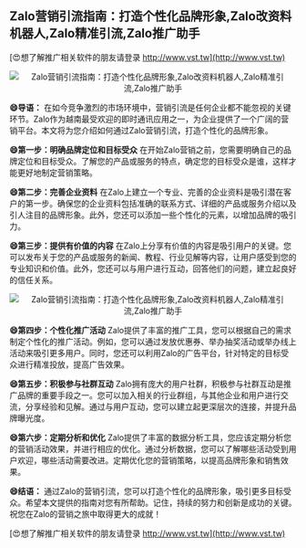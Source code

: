 ## **Zalo营销引流指南：打造个性化品牌形象,Zalo改资料机器人,Zalo精准引流,Zalo推广助手**

[😍想了解推广相关软件的朋友请登录 http://www.vst.tw](http://www.vst.tw)

 <center><img src="https://vst.tw/MP4/tuiguang/png/4.png" alt="Zalo营销引流指南：打造个性化品牌形象,Zalo改资料机器人,Zalo精准引流,Zalo推广助手"></center>

**😄导语：**
在如今竞争激烈的市场环境中，营销引流是任何企业都不能忽视的关键环节。Zalo作为越南最受欢迎的即时通讯应用之一，为企业提供了一个广阔的营销平台。本文将为您介绍如何通过Zalo营销引流，打造个性化的品牌形象。

**😄第一步：明确品牌定位和目标受众**
在开始Zalo营销之前，您需要明确自己的品牌定位和目标受众。了解您的产品或服务的特点，确定您的目标受众是谁，这样才能更好地制定营销策略。

**😄第二步：完善企业资料**
在Zalo上建立一个专业、完善的企业资料是吸引潜在客户的第一步。确保您的企业资料包括准确的联系方式、详细的产品或服务介绍以及引人注目的品牌形象。此外，您还可以添加一些个性化的元素，以增加品牌的吸引力。

**😄第三步：提供有价值的内容**
在Zalo上分享有价值的内容是吸引用户的关键。您可以发布关于您的产品或服务的新闻、教程、行业见解等内容，让用户感受到您的专业知识和价值。此外，您还可以与用户进行互动，回答他们的问题，建立起良好的信任关系。

 <center><img src="https://vst.tw/MP4/tuiguang/png/8.png" alt="Zalo营销引流指南：打造个性化品牌形象,Zalo改资料机器人,Zalo精准引流,Zalo推广助手"></center>

**😄第四步：个性化推广活动**
Zalo提供了丰富的推广工具，您可以根据自己的需求制定个性化的推广活动。例如，您可以通过发放优惠券、举办抽奖活动或举办线上活动来吸引更多用户。同时，您还可以利用Zalo的广告平台，针对特定的目标受众进行精准投放，提高广告效果。

**😄第五步：积极参与社群互动**
Zalo拥有庞大的用户社群，积极参与社群互动是推广品牌的重要手段之一。您可以加入相关的行业群组，与其他企业和用户进行交流，分享经验和见解。通过与用户互动，您可以建立起更深层次的连接，并提升品牌曝光度。

**😄第六步：定期分析和优化**
Zalo提供了丰富的数据分析工具，您应该定期分析您的营销活动效果，并进行相应的优化。通过分析数据，您可以了解哪些活动受到用户欢迎，哪些活动需要改进。定期优化您的营销策略，以提高品牌形象和销售效果。

**😄结语：**
通过Zalo的营销引流，您可以打造个性化的品牌形象，吸引更多目标受众。希望本文提供的指南对您有所帮助。记住，持续的努力和创新是成功的关键。祝您在Zalo的营销之旅中取得更大的成就！

[😍想了解推广相关软件的朋友请登录 http://www.vst.tw](http://www.vst.tw)




